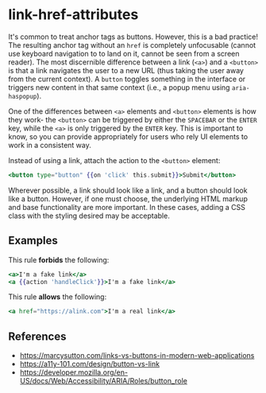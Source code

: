 # link-href-attributes

It's common to treat anchor tags as buttons. However, this is a bad practice! The resulting anchor tag without an `href` is completely unfocusable (cannot use keyboard navigation to to land on it, cannot be seen from a screen reader). The most discernible difference between a link (`<a>`) and a `<button>` is that a link navigates the user to a new URL (thus taking the user away from the current context). A `button` toggles something in the interface or triggers new content in that same context (i.e., a popup menu using `aria-haspopup`).

One of the differences between `<a>` elements and `<button>` elements is how they work- the `<button>` can be triggered by either the `SPACEBAR` or the `ENTER` key, while the `<a>` is only triggered by the `ENTER` key. This is important to know, so you can provide appropriately for users who rely UI elements to work in a consistent way.

Instead of using a link, attach the action to the `<button>` element:

```hbs
<button type="button" {{on 'click' this.submit}}>Submit</button>
```

Wherever possible, a link should look like a link, and a button should look like a button. However, if one must choose, the underlying HTML markup and base functionality are more important. In these cases, adding a CSS class with the styling desired may be acceptable.

## Examples

This rule **forbids** the following:

```hbs
<a>I'm a fake link</a>
<a {{action 'handleClick'}}>I'm a fake link</a>
```

This rule **allows** the following:

```hbs
<a href="https://alink.com">I'm a real link</a>
```

## References

* <https://marcysutton.com/links-vs-buttons-in-modern-web-applications>
* <https://a11y-101.com/design/button-vs-link>
* <https://developer.mozilla.org/en-US/docs/Web/Accessibility/ARIA/Roles/button_role>
